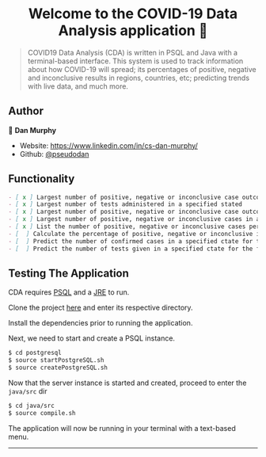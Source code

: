 <h1 align="center">Welcome to the COVID-19 Data Analysis application 👋</h1>
<p>
</p>


> COVID19 Data Analysis (CDA) is written in PSQL and Java with a terminal-based interface. This system is used to track information about how COVID-19 will spread; its percentages of positive, negative and inconclusive results in regions, countries, etc; predicting trends with live data, and much more.

## Author

👤 **Dan Murphy**

* Website: https://www.linkedin.com/in/cs-dan-murphy/
* Github: [@pseudodan](https://github.com/pseudodan)

## Functionality ##

```markdown
- [ x ] Largest number of positive, negative or inconclusive case outcomes by state
- [ x ] Largest number of tests administered in a specified stated
- [ x ] Largest number of positive, negative or inconclusive case outcomes in an ordered list of dates
- [ x ] Largest number of positive, negative or inconclusive cases in a specified date range
- [ x ] List the number of positive, negative or inconclusive cases per state
- [  ] Calculate the percentage of positive, negative or inconclusive in a specified state in comparison to the remainder of the US
- [  ] Predict the number of confirmed cases in a specified ctate for the following month.
- [  ] Predict the number of tests given in a specified ctate for the following month.
```

## Testing The Application

CDA requires [PSQL](https://www.postgresql.org/download/) and a [JRE](https://www.java.com/en/download/) to run.

Clone the project [here](https://github.com/pseudodan/COVID19-Data-Analysis.git) and enter its respective directory.

Install the dependencies prior to running the application.

Next, we need to start and create a PSQL instance.

```sh
$ cd postgresql
$ source startPostgreSQL.sh
$ source createPostgreSQL.sh
```

Now that the server instance is started and created, proceed to enter the ```java/src``` dir

```sh
$ cd java/src
$ source compile.sh
```

The application will now be running in your terminal with a text-based menu. 



***
